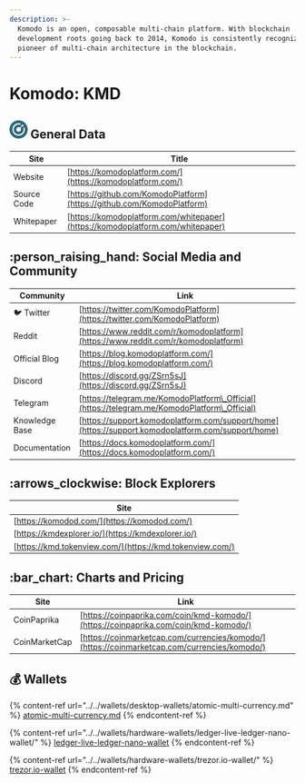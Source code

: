 ```yaml
---
description: >-
  Komodo is an open, composable multi-chain platform. With blockchain
  development roots going back to 2014, Komodo is consistently recognized as a
  pioneer of multi-chain architecture in the blockchain.
---
```


# Komodo: KMD

## <img src="../../.gitbook/assets/kmd.png" alt="" data-size="original"> General Data

| Site        | Title                                                                          |
| ----------- | ------------------------------------------------------------------------------ |
| Website     | [https://komodoplatform.com/](https://komodoplatform.com/)                     |
| Source Code | [https://github.com/KomodoPlatform](https://github.com/KomodoPlatform)         |
| Whitepaper  | [https://komodoplatform.com/whitepaper](https://komodoplatform.com/whitepaper) |

## :person\_raising\_hand: Social Media and Community

| Community      | Link                                                                                               |
| -------------- | -------------------------------------------------------------------------------------------------- |
| :bird: Twitter | [https://twitter.com/KomodoPlatform](https://twitter.com/KomodoPlatform)                           |
| Reddit         | [https://www.reddit.com/r/komodoplatform](https://www.reddit.com/r/komodoplatform)                 |
| Official Blog  | [https://blog.komodoplatform.com/](https://blog.komodoplatform.com/)                               |
| Discord        | [https://discord.gg/ZSrn5sJ](https://discord.gg/ZSrn5sJ)                                           |
| Telegram       | [https://telegram.me/KomodoPlatform\_Official](https://telegram.me/KomodoPlatform\_Official)       |
| Knowledge Base | [https://support.komodoplatform.com/support/home](https://support.komodoplatform.com/support/home) |
| Documentation  | [https://docs.komodoplatform.com/](https://docs.komodoplatform.com/)                               |

## :arrows\_clockwise: Block Explorers

| Site                                                     |
| -------------------------------------------------------- |
| [https://komodod.com/](https://komodod.com/)             |
| [https://kmdexplorer.io/](https://kmdexplorer.io/)       |
| [https://kmd.tokenview.com/](https://kmd.tokenview.com/) |

## :bar\_chart: Charts and Pricing

| Site          | Link                                                                                         |
| ------------- | -------------------------------------------------------------------------------------------- |
| CoinPaprika   | [https://coinpaprika.com/coin/kmd-komodo/](https://coinpaprika.com/coin/kmd-komodo/)         |
| CoinMarketCap | [https://coinmarketcap.com/currencies/komodo/](https://coinmarketcap.com/currencies/komodo/) |

## :moneybag: Wallets

{% content-ref url="../../wallets/desktop-wallets/atomic-multi-currency.md" %}
[atomic-multi-currency.md](../../wallets/desktop-wallets/atomic-multi-currency.md)
{% endcontent-ref %}

{% content-ref url="../../wallets/hardware-wallets/ledger-live-ledger-nano-wallet/" %}
[ledger-live-ledger-nano-wallet](../../wallets/hardware-wallets/ledger-live-ledger-nano-wallet/)
{% endcontent-ref %}

{% content-ref url="../../wallets/hardware-wallets/trezor.io-wallet/" %}
[trezor.io-wallet](../../wallets/hardware-wallets/trezor.io-wallet/)
{% endcontent-ref %}
